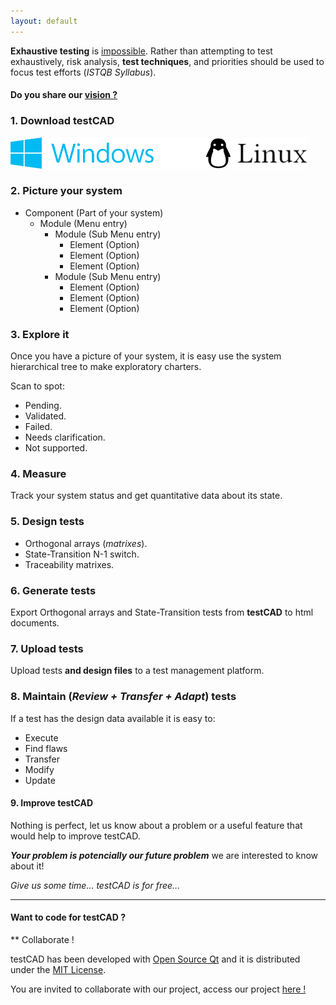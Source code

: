 ```yaml
---
layout: default
---
```


**Exhaustive testing** is [impossible](https://www.istqb.org/downloads/send/51-ctfl2018/208-ctfl-2018-syllabus.html). Rather than attempting to test exhaustively, risk analysis, **test techniques**, and priorities should be used to focus test efforts (_ISTQB Syllabus_).

#### Do you share our [vision ?](https://www.istqb.org/about-as/vision-mission.html)

### 1. Download testCAD

[![Windows](./assets/images/windows.png)](./bin/windows/testCAD32.6.3.3.zip)![spacer](./assets/images/spacer.png)[![Linux](./assets/images/linux.png)](./bin/linux/testCAD64.6.3.3.zip)

### 2. Picture your system

- Component (Part of your system)
  - Module (Menu entry)
    - Module (Sub Menu entry)
      - Element (Option)
      - Element (Option)
      - Element (Option)
    - Module (Sub Menu entry)
      - Element (Option)
      - Element (Option)
      - Element (Option)

### 3. Explore it
Once you have a picture of your system, it is easy use the system hierarchical tree to make exploratory charters.

Scan to spot:

*   Pending.
*   Validated.
*   Failed.
*   Needs clarification.
*   Not supported.

### 4. Measure
Track your system status and get quantitative data about its state.

### 5. Design tests

*   Orthogonal arrays (_matrixes_).
*   State-Transition N-1 switch.
*   Traceability matrixes.

### 6. Generate tests
Export Orthogonal arrays and State-Transition tests from **testCAD** to html documents.

### 7. Upload tests
Upload tests **and design files** to a test management platform.

### 8. Maintain (_Review + Transfer + Adapt_) tests
If a test has the design data available it is easy to:

*  Execute
*  Find flaws
*  Transfer
*  Modify
*  Update

#### 9. Improve testCAD
Nothing is perfect, let us know about a problem or a useful feature that would help to improve testCAD.

**_Your problem is potencially our future problem_** we are interested to know about it!

_Give us some time... testCAD is for free..._

* * *

#### Want to code for testCAD ?
** Collaborate !

testCAD has been developed with [Open Source Qt](https://www.qt.io/download) and it is distributed under the [MIT License](https://choosealicense.com/licenses/mit/).

You are invited to collaborate with our project, access our project [here !](https://github.com/bladimirhm/testcad)

